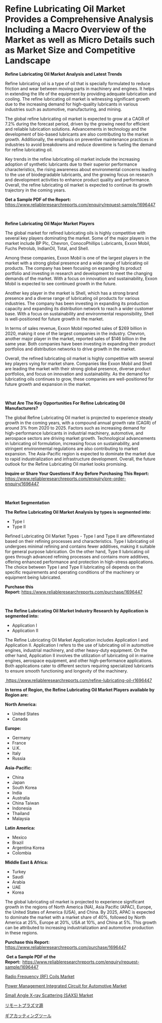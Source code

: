 <p><h1>Refine Lubricating Oil Market Provides a Comprehensive Analysis Including a Macro Overview of the Market as well as Micro Details such as Market Size and Competitive Landscape</h1></p><p><strong>Refine Lubricating Oil Market Analysis and Latest Trends</strong></p>
<p><p>Refine lubricating oil is a type of oil that is specially formulated to reduce friction and wear between moving parts in machinery and engines. It helps in extending the life of the equipment by providing adequate lubrication and cooling. The refine lubricating oil market is witnessing significant growth due to the increasing demand for high-quality lubricants in various industries such as automotive, manufacturing, and mining.</p><p>The global refine lubricating oil market is expected to grow at a CAGR of 7.2% during the forecast period, driven by the growing need for efficient and reliable lubrication solutions. Advancements in technology and the development of bio-based lubricants are also contributing to the market growth. Additionally, the emphasis on preventive maintenance practices in industries to avoid breakdowns and reduce downtime is fueling the demand for refine lubricating oil.</p><p>Key trends in the refine lubricating oil market include the increasing adoption of synthetic lubricants due to their superior performance characteristics, the rising awareness about environmental concerns leading to the use of biodegradable lubricants, and the growing focus on research and development activities to enhance product quality and performance. Overall, the refine lubricating oil market is expected to continue its growth trajectory in the coming years.</p></p>
<p><strong>Get a Sample PDF of the Report:&nbsp;</strong> <a href="https://www.reliableresearchreports.com/enquiry/request-sample/1696447">https://www.reliableresearchreports.com/enquiry/request-sample/1696447</a></p>
<p>&nbsp;</p>
<p><strong>Refine Lubricating Oil Major Market Players</strong></p>
<p><p>The global market for refined lubricating oils is highly competitive with several key players dominating the market. Some of the major players in the market include BP Plc, Chevron, ConocoPhillips Lubricants, Exxon Mobil, Fuchs Petrolub, IndianOil, Total, and Shell.</p><p>Among these companies, Exxon Mobil is one of the largest players in the market with a strong global presence and a wide range of lubricating oil products. The company has been focusing on expanding its product portfolio and investing in research and development to meet the changing demands of the market. With a focus on innovation and sustainability, Exxon Mobil is expected to see continued growth in the future.</p><p>Another key player in the market is Shell, which has a strong brand presence and a diverse range of lubricating oil products for various industries. The company has been investing in expanding its production capacity and expanding its distribution network to reach a wider customer base. With a focus on sustainability and environmental responsibility, Shell is well-positioned for future growth in the market.</p><p>In terms of sales revenue, Exxon Mobil reported sales of $269 billion in 2020, making it one of the largest companies in the industry. Chevron, another major player in the market, reported sales of $146 billion in the same year. Both companies have been investing in expanding their product portfolios and distribution networks to drive growth in the market.</p><p>Overall, the refined lubricating oil market is highly competitive with several key players vying for market share. Companies like Exxon Mobil and Shell are leading the market with their strong global presence, diverse product portfolios, and focus on innovation and sustainability. As the demand for lubricating oils continues to grow, these companies are well-positioned for future growth and expansion in the market.</p></p>
<p>&nbsp;</p>
<p><strong>What Are The Key Opportunities For Refine Lubricating Oil Manufacturers?</strong></p>
<p><p>The global Refine Lubricating Oil market is projected to experience steady growth in the coming years, with a compound annual growth rate (CAGR) of around 3% from 2020 to 2025. Factors such as increasing demand for high-performance lubricants in industrial machinery, automotive, and aerospace sectors are driving market growth. Technological advancements in lubricating oil formulation, increasing focus on sustainability, and stringent environmental regulations are also contributing to market expansion. The Asia-Pacific region is expected to dominate the market due to rapid industrialization and infrastructure development. Overall, the future outlook for the Refine Lubricating Oil market looks promising.</p></p>
<p><strong>Inquire or Share Your Questions If Any Before Purchasing This Report:</strong> <a href="https://www.reliableresearchreports.com/enquiry/pre-order-enquiry/1696447">https://www.reliableresearchreports.com/enquiry/pre-order-enquiry/1696447</a></p>
<p>&nbsp;</p>
<p><strong>Market Segmentation</strong></p>
<p><strong>The Refine Lubricating Oil Market Analysis by types is segmented into:</strong></p>
<p><ul><li>Type I</li><li>Type II</li></ul></p>
<p><p>Refined Lubricating Oil Market Types - Type I and Type II are differentiated based on their refining processes and characteristics. Type I lubricating oil undergoes minimal refining and contains fewer additives, making it suitable for general purpose lubrication. On the other hand, Type II lubricating oil goes through advanced refining processes and contains more additives, offering enhanced performance and protection in high-stress applications. The choice between Type I and Type II lubricating oil depends on the specific requirements and operating conditions of the machinery or equipment being lubricated.</p></p>
<p><strong>Purchase this Report:&nbsp;</strong><a href="https://www.reliableresearchreports.com/purchase/1696447">https://www.reliableresearchreports.com/purchase/1696447</a></p>
<p>&nbsp;</p>
<p><strong>The Refine Lubricating Oil Market Industry Research by Application is segmented into:</strong></p>
<p><ul><li>Application I</li><li>Application II</li></ul></p>
<p><p>The Refine Lubricating Oil Market Application includes Application I and Application II. Application I refers to the use of lubricating oil in automotive engines, industrial machinery, and other heavy-duty equipment. On the other hand, Application II involves the utilization of lubricating oil in marine engines, aerospace equipment, and other high-performance applications. Both applications cater to different sectors requiring specialized lubricants to ensure smooth functioning and longevity of the machinery.</p></p>
<p><a href="https://www.reliableresearchreports.com/refine-lubricating-oil-r1696447">&nbsp;https://www.reliableresearchreports.com/refine-lubricating-oil-r1696447</a></p>
<p><strong>In terms of Region, the Refine Lubricating Oil Market Players available by Region are:</strong></p>
<p>
    <p> <strong> North America: </strong>
        <ul>
            <li>United States</li>
            <li>Canada</li>
        </ul>
        </p> 
    <p> <strong> Europe: </strong>
        <ul>
            <li>Germany</li>
            <li>France</li>
            <li>U.K.</li>
            <li>Italy</li>
            <li>Russia</li>
        </ul>
        </p> 
    <p> <strong> Asia-Pacific: </strong>
        <ul>
            <li>China</li>
            <li>Japan</li>
            <li>South Korea</li>
            <li>India</li>
            <li>Australia</li>
            <li>China Taiwan</li>
            <li>Indonesia</li>
            <li>Thailand</li>
            <li>Malaysia</li>
        </ul>
        </p> 
    <p> <strong> Latin America: </strong>
        <ul>
            <li>Mexico</li>
            <li>Brazil</li>
            <li>Argentina Korea</li>
            <li>Colombia</li>
        </ul>
        </p> 
    <p> <strong> Middle East & Africa: </strong>
        <ul>
            <li>Turkey</li>
            <li>Saudi</li>
            <li>Arabia</li>
            <li>UAE</li>
            <li>Korea</li>
        </ul>
    </p>
    </p>
<p><p>The global lubricating oil market is projected to experience significant growth in the regions of North America (NA), Asia Pacific (APAC), Europe, the United States of America (USA), and China. By 2025, APAC is expected to dominate the market with a market share of 40%, followed by North America at 25%, Europe at 20%, USA at 10%, and China at 5%. This growth can be attributed to increasing industrialization and automotive production in these regions.</p></p>
<p><strong>Purchase this Report: </strong><a href="https://www.reliableresearchreports.com/purchase/1696447">https://www.reliableresearchreports.com/purchase/1696447</a></p>
<p>&nbsp;<strong>Get a Sample PDF of the Report:&nbsp;&nbsp;</strong><a href="https://www.reliableresearchreports.com/enquiry/request-sample/1696447">https://www.reliableresearchreports.com/enquiry/request-sample/1696447</a></p>
<p><strong></strong></p>
<p><p><a href="https://www.linkedin.com/pulse/radio-frequency-rf-coils-market-size-trends-complete-industry-luz5f">Radio Frequency (RF) Coils Market</a></p><p><a href="https://github.com/gdfhhhj/Market-Research-Report-List-4/blob/main/power-management-integrated-circuit-for-automotive-market.md">Power Management Integrated Circuit for Automotive Market</a></p><p><a href="https://www.linkedin.com/pulse/small-angle-x-ray-scattering-saxs-market-exploring-share-trends-r3s1f">Small Angle X-ray Scattering (SAXS) Market</a></p><p><a href="https://github.com/JoanaNitzsche/Market-Research-Report-List-1/blob/main/319317065426.md">リモートプラズマ源</a></p><p><a href="https://github.com/KaliMetz2023/Market-Research-Report-List-1/blob/main/169246765427.md">ギアカッティングツール</a></p></p>